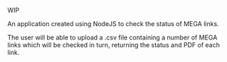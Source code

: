 WIP

An application created using NodeJS to check the status of MEGA links.

The user will be able to upload a .csv file containing a number of MEGA links which will be checked in turn, returning the status and PDF of each link.
